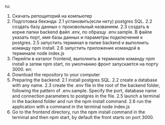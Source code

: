 ru:
1. Скачать репощиторий на компьютер
2. Подготовка бекэнда:
  2.1 установить(если нету) postgres SQL.
  2.2 создать базу данных с произвольный названием.
  2.3 создать в корне папки backend файл .env, по образцу .env.sample. В файле указать порт, имя базы данных и параметры подключения к postgres.
  2.5 запустить терминал в папке backend и выполнить команду npm install.
  2.6 запустить приложение командой в терминале node index.js
3. Перейти в каталог frontend, выполнить в терминале команду npm install а затем npm start, по умолчанию фронт запускается на порту 3000.
en:
1. Download the repository to your computer
2. Preparing the backend:
  2.1 install postgres SQL.
  2.2 create a database with any name.
  2.3 create the .env file in the root of the backend folder, following the pattern of .env.sample. Specify the port, database name and connection parameters to postgres in the file.
  2.5 launch a terminal in the backend folder and run the npm install command.
  2.6 run the application with a command in the terminal node index.js
3. Go to the frontend directory, run the npm install command in the terminal and then npm start, by default the front starts on port 3000.
